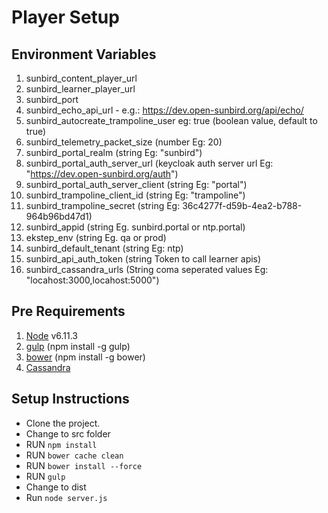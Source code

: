 # Player  Setup

## Environment Variables
1. sunbird_content_player_url
2. sunbird_learner_player_url
3. sunbird_port
4. sunbird_echo_api_url - e.g.: https://dev.open-sunbird.org/api/echo/
5. sunbird_autocreate_trampoline_user eg: true (boolean value, default to true)
6. sunbird_telemetry_packet_size (number Eg: 20)
7. sunbird_portal_realm (string Eg: "sunbird") 
8. sunbird_portal_auth_server_url (keycloak auth server url Eg: "https://dev.open-sunbird.org/auth")
9. sunbird_portal_auth_server_client (string Eg: "portal")
10. sunbird_trampoline_client_id (string Eg: "trampoline")
11. sunbird_trampoline_secret (string Eg: 36c4277f-d59b-4ea2-b788-964b96bd47d1)
12. sunbird_appid (string Eg. sunbird.portal or ntp.portal)
13. ekstep_env (string Eg. qa or prod)
14. sunbird_default_tenant (string Eg: ntp)
15. sunbird_api_auth_token (string Token to call learner apis)
16. sunbird_cassandra_urls (String coma seperated values Eg: "locahost:3000,locahost:5000")

## Pre Requirements

1. [Node](https://nodejs.org/en/download/) v6.11.3 
2. [gulp](https://github.com/gulpjs/gulp/blob/master/docs/getting-started.md) (npm install -g gulp)
3. [bower](https://bower.io/) (npm install -g bower)
4. [Cassandra](http://cassandra.apache.org/download/)

## Setup Instructions
* Clone the project.
* Change to src folder
* RUN `npm install`
* RUN `bower cache clean`
* RUN `bower install --force`
* RUN `gulp`
* Change to dist
* Run `node server.js`




